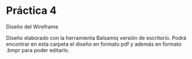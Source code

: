 # Práctica 4
Diseño del Wireframe

Diseño elaborado con la herramienta Balsamiq versión de escritorio.
Podrá encontrar en esta carpeta el diseño en formato pdf y además en formato .bmpr para poder editarlo.

